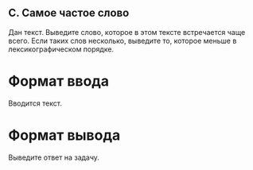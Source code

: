 ## C. Самое частое слово

Дан текст. Выведите слово, которое в этом тексте встречается чаще всего. Если таких слов несколько, выведите то, которое меньше в лексикографическом порядке.

# Формат ввода
Вводится текст.

# Формат вывода
Выведите ответ на задачу.


